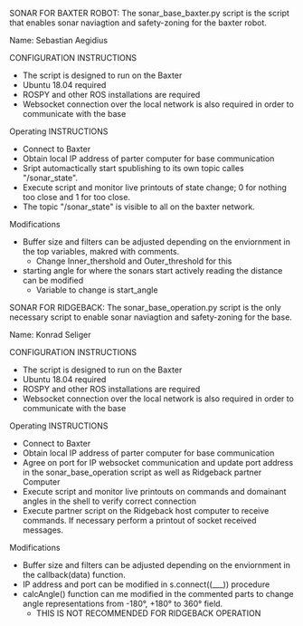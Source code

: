 SONAR FOR BAXTER ROBOT:
The sonar_base_baxter.py script is the script that enables sonar naviagtion and safety-zoning for the baxter robot.

Name: Sebastian Aegidius

CONFIGURATION INSTRUCTIONS
- The script is designed to run on the Baxter
- Ubuntu 18.04 required
- ROSPY and other ROS installations are required
- Websocket connection over the local network is also required in order to communicate with the base

Operating INSTRUCTIONS
- Connect to Baxter
- Obtain local IP address of parter computer for base communication
- Sript automactically start spublishing to its own topic calles "/sonar_state".
- Execute script and monitor live printouts of state change; 0 for nothing too close and 1 for too close.
- The topic "/sonar_state" is visible to all on the baxter network.
	
Modifications
- Buffer size and filters can be adjusted depending on the enviornment in the top variables, makred with comments. 
	- Change Inner_thershold and Outer_threshold for this
- starting angle for where the sonars start actively reading the distance can be modified 
	- Variable to change is start_angle
	




SONAR FOR RIDGEBACK:
The sonar_base_operation.py script is the only necessary script to enable sonar naviagtion and safety-zoning for the base.

Name: Konrad Seliger

CONFIGURATION INSTRUCTIONS
- The script is designed to run on the Baxter
- Ubuntu 18.04 required
- ROSPY and other ROS installations are required
- Websocket connection over the local network is also required in order to communicate with the base

Operating INSTRUCTIONS
- Connect to Baxter
- Obtain local IP address of parter computer for base communication
- Agree on port for IP websocket communication and update port address in the sonar_base_operation script as well as
	Ridgeback partner Computer
- Execute script and monitor live printouts on commands and domainant angles in the shell to verify correct connection
- Execute partner script on the Ridgeback host computer to receive commands. If necessary perform a printout of socket received
	messages.
	
Modifications
- Buffer size and filters can be adjusted depending on the enviornment in the callback(data) function. 
- IP address and port can be modified in s.connect((___)) procedure
- calcAngle() function can me modified in the commented parts to change angle representations from -180°,  +180° to 360° field. 
	- THIS IS NOT RECOMMENDED FOR RIDGEBACK OPERATION
	
